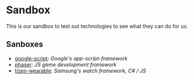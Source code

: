 # Sandbox

This is our sandbox to test out technologies to see what they can do for us.

## Sanboxes
- [google-script](sandboxes/google-script): _Google's app-script-framework_
- [phaser](sandboxes/phaser): _JS game development framework_
- [tizen-wearable](sandboxes/tizen-wearable): _Samsung's watch framework, C# / JS_
